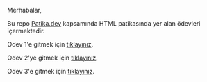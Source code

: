 Merhabalar,

Bu repo [Patika.dev](https://app.patika.dev/) kapsamında HTML patikasında yer alan ödevleri içermektedir.

Odev 1'e gitmek için [tıklayınız](https://github.com/fatihtemir/kodluyoruz-html-devler/tree/main/odev-1).

Odev 2'ye gitmek için [tıklayınız](https://github.com/fatihtemir/kodluyoruz-html-devler/tree/main/odev-2).

Odev 3'e gitmek için [tıklayınız](https://github.com/fatihtemir/kodluyoruz-html-devler/tree/main/odev-3).